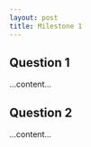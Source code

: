 ```yaml
---
layout: post
title: Milestone 1
---
```


## Question 1

...content...

## Question 2

...content...
